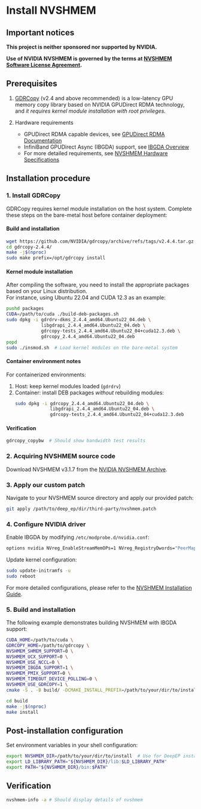 # Install NVSHMEM

## Important notices

**This project is neither sponsored nor supported by NVIDIA.**

**Use of NVIDIA NVSHMEM is governed by the terms at [NVSHMEM Software License Agreement](https://docs.nvidia.com/nvshmem/api/sla.html).**

## Prerequisites

1. [GDRCopy](https://github.com/NVIDIA/gdrcopy) (v2.4 and above recommended) is a low-latency GPU memory copy library based on NVIDIA GPUDirect RDMA technology, and *it requires kernel module installation with root privileges.*

2. Hardware requirements
   - GPUDirect RDMA capable devices, see [GPUDirect RDMA Documentation](https://docs.nvidia.com/cuda/gpudirect-rdma/)
   - InfiniBand GPUDirect Async (IBGDA) support, see [IBGDA Overview](https://developer.nvidia.com/blog/improving-network-performance-of-hpc-systems-using-nvidia-magnum-io-nvshmem-and-gpudirect-async/)
   - For more detailed requirements, see [NVSHMEM Hardware Specifications](https://docs.nvidia.com/nvshmem/release-notes-install-guide/install-guide/abstract.html#hardware-requirements)

## Installation procedure

### 1. Install GDRCopy

GDRCopy requires kernel module installation on the host system. Complete these steps on the bare-metal host before container deployment:

#### Build and installation

```bash
wget https://github.com/NVIDIA/gdrcopy/archive/refs/tags/v2.4.4.tar.gz
cd gdrcopy-2.4.4/
make -j$(nproc)
sudo make prefix=/opt/gdrcopy install
```

#### Kernel module installation

After compiling the software, you need to install the appropriate packages based on your Linux distribution.   
For instance, using Ubuntu 22.04 and CUDA 12.3 as an example:

```bash
pushd packages
CUDA=/path/to/cuda ./build-deb-packages.sh
sudo dpkg -i gdrdrv-dkms_2.4.4_amd64.Ubuntu22_04.deb \
             libgdrapi_2.4.4_amd64.Ubuntu22_04.deb \
             gdrcopy-tests_2.4.4_amd64.Ubuntu22_04+cuda12.3.deb \
             gdrcopy_2.4.4_amd64.Ubuntu22_04.deb
popd
sudo ./insmod.sh  # Load kernel modules on the bare-metal system
```

#### Container environment notes  

For containerized environments:
1. Host: keep kernel modules loaded (`gdrdrv`)
2. Container: install DEB packages *without* rebuilding modules:
   ```bash
   sudo dpkg -i gdrcopy_2.4.4_amd64.Ubuntu22_04.deb \
                libgdrapi_2.4.4_amd64.Ubuntu22_04.deb \
                gdrcopy-tests_2.4.4_amd64.Ubuntu22_04+cuda12.3.deb
   ```

#### Verification

```bash
gdrcopy_copybw  # Should show bandwidth test results
```

### 2. Acquiring NVSHMEM source code

Download NVSHMEM v3.1.7 from the [NVIDIA NVSHMEM Archive](https://developer.nvidia.com/nvshmem-archive).

### 3. Apply our custom patch

Navigate to your NVSHMEM source directory and apply our provided patch:

```bash
git apply /path/to/deep_ep/dir/third-party/nvshmem.patch
```

### 4. Configure NVIDIA driver

Enable IBGDA by modifying `/etc/modprobe.d/nvidia.conf`:

```bash
options nvidia NVreg_EnableStreamMemOPs=1 NVreg_RegistryDwords="PeerMappingOverride=1;"
```

Update kernel configuration:

```bash
sudo update-initramfs -u
sudo reboot
```

For more detailed configurations, please refer to the [NVSHMEM Installation Guide](https://docs.nvidia.com/nvshmem/release-notes-install-guide/install-guide/abstract.html).

### 5. Build and installation

The following example demonstrates building NVSHMEM with IBGDA support:

```bash
CUDA_HOME=/path/to/cuda \
GDRCOPY_HOME=/path/to/gdrcopy \
NVSHMEM_SHMEM_SUPPORT=0 \
NVSHMEM_UCX_SUPPORT=0 \
NVSHMEM_USE_NCCL=0 \
NVSHMEM_IBGDA_SUPPORT=1 \
NVSHMEM_PMIX_SUPPORT=0 \
NVSHMEM_TIMEOUT_DEVICE_POLLING=0 \
NVSHMEM_USE_GDRCOPY=1 \
cmake -S . -B build/ -DCMAKE_INSTALL_PREFIX=/path/to/your/dir/to/install

cd build
make -j$(nproc)
make install
```

## Post-installation configuration

Set environment variables in your shell configuration:

```bash
export NVSHMEM_DIR=/path/to/your/dir/to/install  # Use for DeepEP installation
export LD_LIBRARY_PATH="${NVSHMEM_DIR}/lib:$LD_LIBRARY_PATH"
export PATH="${NVSHMEM_DIR}/bin:$PATH"
```

## Verification

```bash
nvshmem-info -a # Should display details of nvshmem
```
